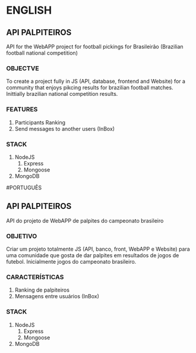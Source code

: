 # ENGLISH
## API PALPITEIROS
API for the WebAPP project for football pickings for Brasileirão (Brazilian football national competition)

### OBJECTVE
To create a project fully in JS (API, database, frontend and Website) for a community that enjoys pikcing results for brazilian football matches. Inittially brazilian national competition results.

### FEATURES
1. Participants Ranking
1. Send messages to another users (InBox)

### STACK
1. NodeJS
    1. Express
    1. Mongoose
1. MongoDB


#PORTUGUÊS
## API PALPITEIROS
API do projeto de WebAPP de palpites do campeonato brasileiro

### OBJETIVO
Criar um projeto totalmente JS (API, banco, front, WebAPP e Website) para uma comunidade que gosta de dar palpites em resultados de jogos de futebol. Inicialmente jogos do campeonato brasileiro.

### CARACTERÍSTICAS
1. Ranking de palpiteiros
1. Mensagens entre usuários (InBox)

### STACK
1. NodeJS
    1. Express
    1. Mongoose
1. MongoDB
